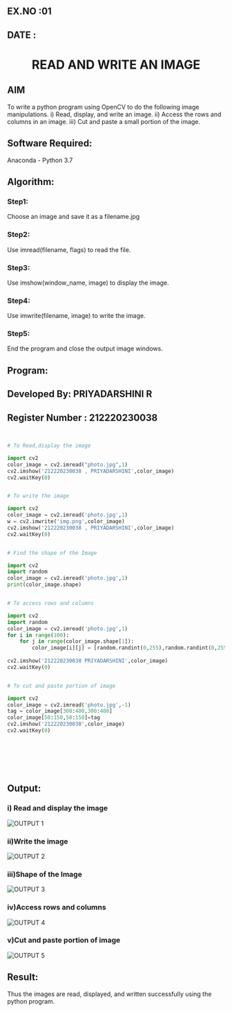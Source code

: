 ## EX.NO :01

## DATE : 

# <p align="center"> READ AND WRITE AN IMAGE </p>

## AIM
To write a python program using OpenCV to do the following image manipulations.
i) Read, display, and write an image.
ii) Access the rows and columns in an image.
iii) Cut and paste a small portion of the image.

## Software Required:
Anaconda - Python 3.7
## Algorithm:
### Step1:
Choose an image and save it as a filename.jpg
### Step2:
Use imread(filename, flags) to read the file.
### Step3:
Use imshow(window_name, image) to display the image.
### Step4:
Use imwrite(filename, image) to write the image.
### Step5:
End the program and close the output image windows.


## Program:


## Developed By: PRIYADARSHINI R
## Register Number :  212220230038
```python


# To Read,display the image

import cv2
color_image = cv2.imread("photo.jpg",1)
cv2.imshow('212220230038 , PRIYADARSHINI',color_image)
cv2.waitKey(0)


# To write the image

import cv2
color_image = cv2.imread('photo.jpg',1)
w = cv2.imwrite('img.png',color_image)
cv2.imshow('212220230038 , PRIYADARSHINI',color_image)
cv2.waitKey(0)


# Find the shape of the Image

import cv2
import random
color_image = cv2.imread('photo.jpg',1)
print(color_image.shape)


# To access rows and columns

import cv2
import random
color_image = cv2.imread('photo.jpg',1)
for i in range(100):
    for j in range(color_image.shape[1]):
        color_image[i][j] = [random.randint(0,255),random.randint(0,255),random.randint(0,255)]
    
cv2.imshow('212220230038 PRIYADARSHINI',color_image)
cv2.waitKey(0)


# To cut and paste portion of image

import cv2
color_image = cv2.imread('photo.jpg',-1)
tag = color_image[300:400,300:400]
color_image[50:150,50:150]=tag
cv2.imshow('212220230038',color_image)
cv2.waitKey(0)








```
## Output:

### i) Read and display the image

![OUTPUT 1](https://user-images.githubusercontent.com/81132849/161373328-3cf00dce-1d77-4887-baff-5581ed998b40.png)

### ii)Write the image

![OUTPUT 2](https://user-images.githubusercontent.com/81132849/161373450-ac2844b4-2ccf-46b5-b232-5ab5ff211387.png)

### iii)Shape of the Image

![OUTPUT 3](https://user-images.githubusercontent.com/81132849/161373462-ca79f599-f330-4891-b519-986f729fe940.png)

### iv)Access rows and columns

![OUTPUT 4](https://user-images.githubusercontent.com/81132849/161373486-3eaf74f5-81df-4834-9cd7-4868372f3f20.png)

### v)Cut and paste portion of image

![OUTPUT 5](https://user-images.githubusercontent.com/81132849/161373506-21cfa7cc-6004-4253-8339-9e8f9ea60d1e.png)



## Result:
Thus the images are read, displayed, and written successfully using the python program.


